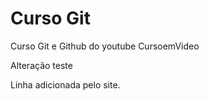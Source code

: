 # Curso Git
 Curso Git e Github do youtube CursoemVideo

 Alteração teste
 
 Linha adicionada pelo site.
